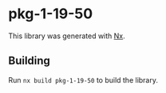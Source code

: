# pkg-1-19-50

This library was generated with [Nx](https://nx.dev).

## Building

Run `nx build pkg-1-19-50` to build the library.
